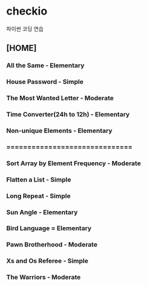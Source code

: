 # checkio
파이썬 코딩 연습

## [HOME]
### All the Same - Elementary
### House Password - Simple
### The Most Wanted Letter - Moderate
### Time Converter(24h to 12h) - Elementary
### Non-unique Elements - Elementary
### ==============================
### Sort Array by Element Frequency - Moderate
### Flatten a List - Simple
### Long Repeat - Simple
### Sun Angle - Elementary
### Bird Language = Elementary
### Pawn Brotherhood - Moderate
### Xs and Os Referee - Simple
### The Warriors - Moderate
